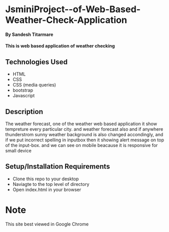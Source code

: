 # JsminiProject--of-Web-Based-Weather-Check-Application

#### By Sandesh Titarmare

#### This is web based application of weather checking 

## Technologies Used
    

* HTML
* CSS
* CSS (media queries)
* bootstrap
* Javascript

## Description
The weather forecast, one of the  weather web based application it show tempreture every particular city.  and weather forecast also and if anywhere thunderstrom
sunny weather background is also changed accondingly, and if we put incorrect spelling in inputbox then it showing alert message on top of the input-box.
and we can see on mobile beacause it is responsive for small device

## Setup/Installation Requirements

* Clone this repo to your desktop
* Naviagte to the top level of directory
* Open index.html in your browser

# Note 
This site best viewed in Google Chrome
